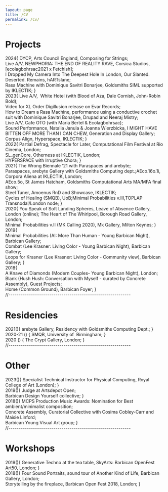 ```yaml
---
layout: page
title: /CV
permalink: /cv/
---
```


# Projects  
2024{
DYCP, Arts Council England, Composing for Strings;  
Live A/V, NEWPHORIA: THE END OF REALITY RAVE, Corsica Studios, [ecolagbohrsac2021 x Fetchish];  
I Dropped My Camera Into The Deepest Hole In London, Our Slanted. Deserted. Remains, hARTslane;  
Rasa Machine with  Dominique Savitri Bonarjee, Goldsmiths SIML supported by IKLECTIK;
}  
2023{
Live A/V,  White Hotel (with Blood of Aza, Dale Cornish, John-Robin Bold);  
Video for XL Order Digillusion release on Evar Records;  
How to Dream a Rasa Machine, performance using a conductive crochet suit with Dominique Savitri Bonarjee, Drupad and Neeraj Mistry;  
Live A/V, Cafe OTO (with Maria Bertel & Ecolagbohrsac);  
Sound Performance, Natalia Janula & Joanna Wierzbicka, I MIGHT HAVE BITTEN OFF MORE THAN I CAN CHEW, Generation and Display Gallery;  
Corpus Align, Hyperspace, IKLECTIK;
}  
2022{
Partial Defrag, Spectacle for Later, Computational Film Festival at Rio Cinema, London;  
SL_genCore, Otherness at IKLECTIK, London;  
HYPERSPACE with Irruptive Chora;
}  
2021{
The Wrong Biennale ‘21 with Paraspaces and arebyte;  
Paraspaces, arebyte Gallery with Goldsmiths Computing dept.;AEco.16o.1i, Corpora Aliena at IKLECTIK, London;  
AEco.5o, St James Hatcham, Goldsmiths Computational Arts MA/MFA final show;  
Steel Tuner, Amoenus RnD and Showcase, IKLECTIK;  
Cycles of Healing (SMQB), UoB;Minimal Probabilities v.III,TOPLAP Transnodal/London node;
}  
2020{
You Speak of Soft Landing Spheres, Leave of Absence Gallery, London (online); 
The Heart of The Whirlpool, Borough Road Gallery, London;  
Minimal Probabilities v.II (MK Calling 2020), Mk Gallery, Milton Keynes;
}
2019{  
Minimal Probabilities (AI: More Than Human - Young Barbican Night), Barbican Gallery;  
Combat (Lee Krasner: Living Color - Young Barbican Night), Barbican Gallery;  
Loops for Krasner (Lee Krasner: Living Color - Community view), Barbican Gallery;
}  
2018{  
A Knave of Diamonds (Modern Couples- Young Barbican Night), London;  
Blank (Hush Hush: Conversation with Myself - curated by Concrete Assembly), Guest Projects;  
Home (Common Ground), Barbican Foyer;
}  
//------------------------------------------------------------
# Residencies  
2021(){
arebyte Gallery, Residency with Goldsmiths Computing Dept.;
}  
2020-21 () {
SMQB, University of  Birmingham;
}  
2020 () {
The Crypt Gallery, London;
}  
//------------------------------------------------------------  
# Other  
2023(){
Specialist Technical Instructor for Physical Computing, Royal College of Art (London);
}  
2019(){
Judge at Artsdepot Open;  
Barbican Design Yourself collective;
}  
2018(){
MCPS Production Music Awards: Nomination for Best ambient/minimalist composition;  
Concrete Assembly, Curatorial Collective with Cosima Cobley-Carr and Maisie Linford;  
Barbican Young Visual Art group;
}  
//------------------------------------------------------------  
# Workshops  
2019(){
Generative Techno at the tea table, SkyArts: Barbican OpenFest Art50, London;
}  
2018(){
Four Sound Portraits, sound tour of Another Kind of Life, Barbican Gallery, London;  
Storytelling by the fireplace, Barbican Open Fest 2018, London;
}
